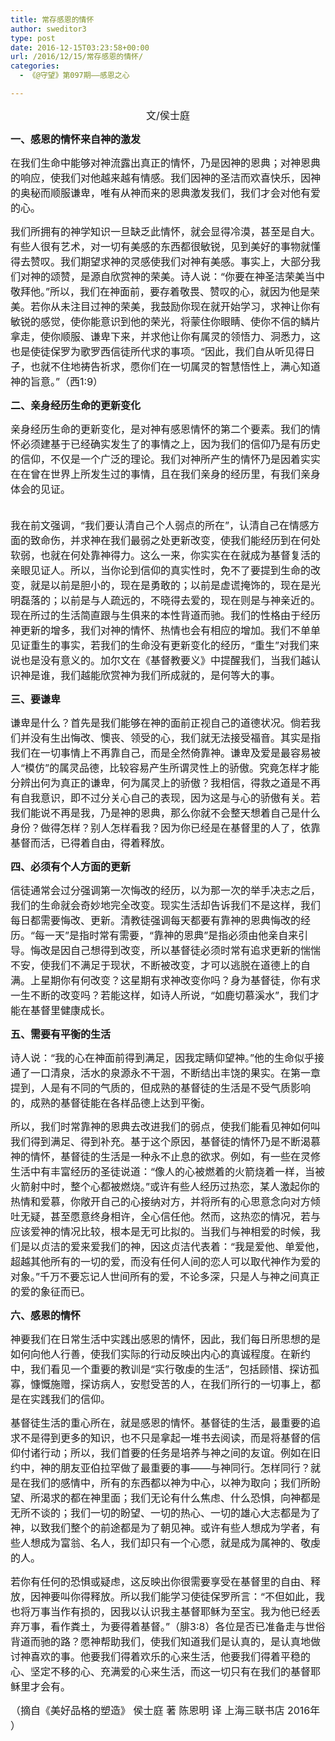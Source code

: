 ```yaml
---
title: 常存感恩的情怀
author: sweditor3
type: post
date: 2016-12-15T03:23:58+00:00
url: /2016/12/15/常存感恩的情怀/
categories:
  - 《@守望》第097期——感恩之心

---
```

<p style="text-align: center;">
  <span style="font-size: 12pt;">文/侯士庭</span>
</p>

**<span style="font-size: 12pt;">一、感恩的情怀来自神的激发</span>**

<span style="font-size: 12pt;">在我们生命中能够对神流露出真正的情怀，乃是因神的恩典；对神恩典的响应，使我们对他越来越有情感。我们因神的圣洁而欢喜快乐，因神的奥秘而顺服谦卑，唯有从神而来的恩典激发我们，我们才会对他有爱的心。</span>

<span style="font-size: 12pt;">我们所拥有的神学知识一旦缺乏此情怀，就会显得冷漠，甚至是自大。有些人很有艺术，对一切有美感的东西都很敏锐，见到美好的事物就懂得去赞叹。我们期望求神的灵感使我们对神有美感。事实上，大部分我们对神的颂赞，是源自欣赏神的荣美。诗人说：“你要在神圣洁荣美当中敬拜他。”所以，我们在神面前，要存着敬畏、赞叹的心，就因为他是荣美。若你从未注目过神的荣美，我鼓励你现在就开始学习，求神让你有敏锐的感觉，使你能意识到他的荣光，将蒙住你眼睛、使你不信的鳞片拿走，使你顺服、谦卑下来，并求他让你有属灵的领悟力、洞悉力，这也是使徒保罗为歌罗西信徒所代求的事项。“因此，我们自从听见得日子，也就不住地祷告祈求，愿你们在一切属灵的智慧悟性上，满心知道神的旨意。”（西1:9）</span>

**<span style="font-size: 12pt;">二、亲身经历生命的更新变化</span>**

<span style="font-size: 12pt;">亲身经历生命的更新变化，是对神有感恩情怀的第二个要素。我们的情怀必须建基于已经确实发生了的事情之上，因为我们的信仰乃是有历史的信仰，不仅是一个广泛的理论。我们对神所产生的情怀乃是因着实实在在曾在世界上所发生过的事情，且在我们亲身的经历里，有我们亲身体会的见证。</span>
  
<span style="font-size: 12pt;"><br /> 我在前文强调，“我们要认清自己个人弱点的所在”，认清自己在情感方面的致命伤，并求神在我们最弱之处更新改变，使我们能经历到在何处软弱，也就在何处靠神得力。这么一来，你实实在在就成为基督复活的亲眼见证人。所以，当你论到信仰的真实性时，免不了要提到生命的改变，就是以前是胆小的，现在是勇敢的；以前是虚谎掩饰的，现在是光明磊落的；以前是与人疏远的，不晓得去爱的，现在则是与神亲近的。现在所过的生活简直跟与生俱来的本性背道而驰。我们的性格由于经历神更新的增多，我们对神的情怀、热情也会有相应的增加。我们不单单见证重生的事实，若我们的生命没有更新变化的经历，“重生”对我们来说也是没有意义的。加尔文在《基督教要义》中提醒我们，当我们越认识神是谁，我们越能欣赏神为我们所成就的，是何等大的事。</span>

**<span style="font-size: 12pt;">三、要谦卑</span>**

<span style="font-size: 12pt;">谦卑是什么？首先是我们能够在神的面前正视自己的道德状况。倘若我们并没有生出悔改、懊丧、领受的心，我们就无法接受福音。其实是指我们在一切事情上不再靠自己，而是全然倚靠神。谦卑及爱是最容易被人“模仿”的属灵品德，比较容易产生所谓灵性上的骄傲。究竟怎样才能分辨出何为真正的谦卑，何为属灵上的骄傲？我相信，得救之道是不再有自我意识，即不过分关心自己的表现，因为这是与心的骄傲有关。若我们能说不再是我，乃是神的恩典，那么你就不会整天想着自己是什么身份？做得怎样？别人怎样看我？因为你已经是在基督里的人了，依靠基督而活，已得着自由，得着释放。</span>

**<span style="font-size: 12pt;">四、必须有个人方面的更新</span>**

<span style="font-size: 12pt;">信徒通常会过分强调第一次悔改的经历，以为那一次的举手决志之后，我们的生命就会奇妙地完全改变。现实生活却告诉我们不是这样，我们每日都需要悔改、更新。清教徒强调每天都要有靠神的恩典悔改的经历。“每一天”是指时常有需要，“靠神的恩典”是指必须由他亲自来引导。悔改是因自己想得到改变，所以基督徒必须时常有追求更新的惴惴不安，使我们不满足于现状，不断被改变，才可以逃脱在道德上的自满。上星期你有何改变？这星期有求神改变你吗？身为基督徒，你有求一生不断的改变吗？若能这样，如诗人所说，“如鹿切慕溪水”，我们才能在基督里健康成长。</span>

**<span style="font-size: 12pt;">五、需要有平衡的生活</span>**

<span style="font-size: 12pt;">诗人说：“我的心在神面前得到满足，因我定睛仰望神。”他的生命似乎接通了一口清泉，活水的泉源永不干涸，不断结出丰饶的果实。在第一章提到，人是有不同的气质的，但成熟的基督徒的生活是不受气质影响的，成熟的基督徒能在各样品德上达到平衡。</span>

<span style="font-size: 12pt;">所以，我们时常靠神的恩典去改进我们的弱点，使我们能看见神如何叫我们得到满足、得到补充。基于这个原因，基督徒的情怀乃是不断渴慕神的情怀，基督徒的生活是一种永不止息的欲求。例如，有一些在灵修生活中有丰富经历的圣徒说道：“像人的心被燃着的火箭烧着一样，当被火箭射中时，整个心都被燃烧。”或许有些人经历过热恋，某人激起你的热情和爱慕，你敞开自己的心接纳对方，并将所有的心思意念向对方倾吐无疑，甚至愿意终身相许，全心信任他。然而，这热恋的情况，若与应该爱神的情况比较，根本是无可比拟的。当我们与神相爱的时候，我们是以贞洁的爱来爱我们的神，因这贞洁代表着：“我是爱他、单爱他，超越其他所有的一切的爱，而没有任何人间的恋人可以取代神作为爱的对象。”千万不要忘记人世间所有的爱，不论多深，只是人与神之间真正的爱的象征而已。</span>

**<span style="font-size: 12pt;">六、感恩的情怀</span>**

<span style="font-size: 12pt;">神要我们在日常生活中实践出感恩的情怀，因此，我们每日所思想的是如何向他人行善，使我们实际的行动反映出内心的真诚程度。在新约中，我们看见一个重要的教训是“实行敬虔的生活”，包括顾惜、探访孤寡，慷慨施赠，探访病人，安慰受苦的人，在我们所行的一切事上，都是在实践我们的信仰。</span>

<span style="font-size: 12pt;">基督徒生活的重心所在，就是感恩的情怀。基督徒的生活，最重要的追求不是得到更多的知识，也不只是拿起一堆书去阅读，而是将基督的信仰付诸行动；所以，我们首要的任务是培养与神之间的友谊。例如在旧约中，神的朋友亚伯拉罕做了最重要的事——与神同行。怎样同行？就是在我们的感情中，所有的东西都以神为中心，以神为取向；我们所盼望、所渴求的都在神里面；我们无论有什么焦虑、什么恐惧，向神都是无所不谈的；我们一切的盼望、一切的热心、一切的雄心大志都是为了神，以致我们整个的前途都是为了朝见神。或许有些人想成为学者，有些人想成为富翁、名人，我们却只有一个心愿，就是成为属神的、敬虔的人。</span>

<span style="font-size: 12pt;">若你有任何的恐惧或疑虑，这反映出你很需要享受在基督里的自由、释放，因神要叫你得释放。所以我们能学习使徒保罗所言：“不但如此，我也将万事当作有损的，因我以认识我主基督耶稣为至宝。我为他已经丢弃万事，看作粪土，为要得着基督。”（腓3:8）各位是否已准备走与世俗背道而驰的路？愿神帮助我们，使我们知道我们是认真的，是认真地做讨神喜欢的事。他要我们得着欢乐的心来生活，他要我们得着平稳的心、坚定不移的心、充满爱的心来生活，而这一切只有在我们的基督耶稣里才会有。</span>

<span style="font-size: 12pt;">（摘自《美好品格的塑造》 侯士庭 著 陈恩明 译 上海三联书店 2016年 ）</span>